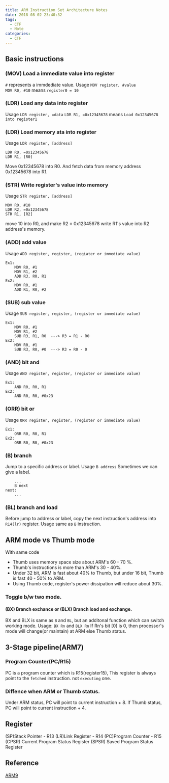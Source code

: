 ```yaml
---
title: ARM Instruction Set Architecture Notes
date: 2018-08-02 23:40:32
tags:
  - CTF
  - Note
categories:
  - CTF
---
```


## Basic instructions
### (MOV) Load a immediate value into register
`#` represents a immdediate value.
Usage `MOV register, #value`  
`MOV R0, #10` means `register0 = 10`  

### (LDR) Load any data into register
Usage `LDR register, =data`
`LDR R1, =0x12345678` means `Load 0x12345678 into register1`

### (LDR) Load memory ata into register
Usage `LDR register, [address]`
```
LDR R0, =0x12345678
LDR R1, [R0]
```
Move 0x12345678 into R0.
And fetch data from memory address 0x12345678 into R1.

### (STR) Write register's value into memory
Usage `STR register, [address]`
```
MOV R0, #10
LDR R2, =0x12345678
STR R1, [R2]
```
move 10 into R0, and make R2 = 0x12345678
write R1's value into R2 address's memory.

### (ADD) add value
Usage `ADD register, register, (regiater or immediate value)`
```
Ex1:
    MOV R0, #1
    MOV R1, #2
    ADD R3, R0, R1
Ex2:
    MOV R0, #1
    ADD R1, R0, #2
```

### (SUB) sub value
Usage `SUB register, register, (register or immediate value)`
```
Ex1:
    MOV R0, #1
    MOV R1, #2
    SUB R3, R1, R0  ---> R3 = R1 - R0
Ex2:
    MOV R0, #1
    SUB R3, R0, #0  ---> R3 = R0 - 0
```

### (AND) bit and
Usage `AND register, register, (register or immediate value)`
```
Ex1:
    AND R0, R0, R1
Ex2:
    AND R0, R0, #0x23
```

### (ORR) bit or
Usage `ORR register, register, (register or immediate value)`
```
Ex1:
    ORR R0, R0, R1
Ex2:
    ORR R0, R0, #0x23
```

### (B) branch
Jump to a specific address or label.
Usage `B address`
Sometimes we can give a label.
```
    ...
    B next
next:
    ...
```

### (BL) branch and load
Before jump to address or label, copy the next instruction's address into `R14(lr)` register.
Usage same as `B` instruction.

## ARM mode vs Thumb mode
With same code
- Thumb uses memory space size about ARM's 60 - 70 %.
- Thumb's instructions is more than ARM's 30 - 40%.
- Under 32 bit, ARM is fast about 40% to Thumb, but under 16 bit, Thumb is fast 40 - 50% to ARM.
- Using Thumb code, register's power dissipation will reduce about 30%.

### Toggle b/w two mode.
#### (BX) Branch exchance or (BLX) Branch load and exchange.
BX and BLX is same as `B` and `BL`, but an additonal function which can switch working mode.
Usage: `BX Rn` and `BLX Rn`
If Rn's bit [0] is 0, then processor's mode will change(or maintain) at ARM else Thumb status.

## 3-Stage pipeline(ARM7)
### Program Counter(PC/R15)
PC is a program counter which is R15(register15),
This register is always point to the `fetched` instruction.
not `executing` one.

###  Diffence when ARM or Thumb status.
Under ARM status, PC will point to current instruction + 8.
If Thumb status, PC will point to current instruction + 4.


## Register
(SP)Stack Pointer - R13
(LR)Link Register - R14
(PC)Program Counter - R15
(CPSR) Current Program Status Register
(SPSR) Saved Program Status Register

## Reference
[ARM9](http://www.ee.ncu.edu.tw/~jfli/soc/lecture/ARM9.pdf)
